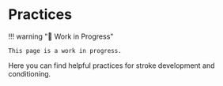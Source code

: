 # Practices

!!! warning ":construction: Work in Progress"

    This page is a work in progress.

Here you can find helpful practices for stroke development and conditioning.
